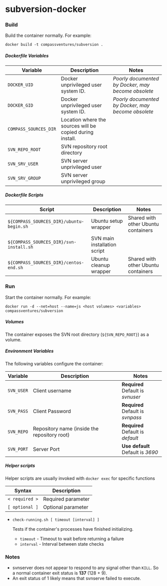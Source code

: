 # subversion-docker

### Build

Build the container normally.  For example:

```console
docker build -t compassventures/subversion .
```

##### Dockerfile Variables

Variable | Description | Notes
-------- | ----------- | -----
`DOCKER_UID` | Docker unprivileged user system ID. | *Poorly documented by Docker, may become obsolete*
`DOCKER_GID` | Docker unprivileged user system ID. | *Poorly documented by Docker, may become obsolete*
`COMPASS_SOURCES_DIR` | Location where the sources will be copied during install. |
`SVN_REPO_ROOT` | SVN repository root directory |
`SVN_SRV_USER` | SVN server unprivileged user |
`SVN_SRV_GROUP` | SVN server unprivileged group |

##### Dockerfile Scripts

Script | Description | Notes
-------- | ----------- | -----
`${COMPASS_SOURCES_DIR}/ubuntu-begin.sh` | Ubuntu setup wrapper | Shared with other Ubuntu containers
`${COMPASS_SOURCES_DIR}/svn-install.sh` | SVN main installation script |
`${COMPASS_SOURCES_DIR}/centos-end.sh` | Ubuntu cleanup wrapper | Shared with other Ubuntu containers

### Run

Start the container normally.  For example:

```console
docker run -d --net=host --name=js <host volumes> <variables> compassventures/subversion
```

##### Volumes

The container exposes the SVN root directory (`${SVN_REPO_ROOT}`) as a volume.

##### Environment Variables

The following variables configure the container:

Variable | Description | Notes
-------- | ----------- | -----
`SVN_USER` | Client username | **Required** <br /> Default is *svnuser*
`SVN_PASS` | Client Password | **Required** <br /> Default is *svnpass*
`SVN_REPO` | Repository name (inside the repository root) | **Required** <br /> Default is *default*
`SVN_PORT` | Server Port | **Use default** <br /> Default is *3690*

##### Helper scripts

Helper scripts are usually invoked with `docker exec` for specific functions

Syntax | Description
------ | -----------
`< required >` | Required parameter
`[ optional ]` | Optional parameter

- `check-running.sh [ timeout [interval] ]`

  Tests if the container's processes have finished initializing.

  - `timeout` - Timeout to wait before returning a failure
  - `interval` - Interval between state checks

### Notes

- svnserver does not appear to respond to any signal other than `KILL`.  So a normal container exit status is **137** (128 + 9).
- An exit status of 1 likely means that svnserve failed to execute.
